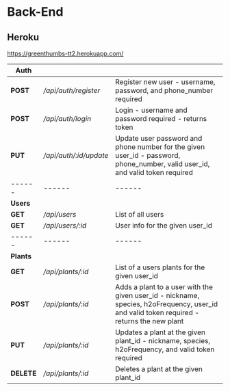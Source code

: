 # Back-End

## Heroku

https://greenthumbs-tt2.herokuapp.com/

| Auth       |                        |                                                                                                                                           |
| ---------- | ---------------------- | ----------------------------------------------------------------------------------------------------------------------------------------- |
| **POST**   | _/api/auth/register_   | Register new user - username, password, and phone_number required                                                                         |
| **POST**   | _/api/auth/login_      | Login - username and password required - returns token                                                                                    |
| **PUT**    | _/api/auth/:id/update_ | Update user password and phone number for the given user_id - password, phone_number, valid user_id, and valid token required             |
| ------     | ------                 | ------                                                                                                                                    |
| **Users**  |                        |                                                                                                                                           |
| **GET**    | _/api/users_           | List of all users                                                                                                                         |
| **GET**    | _/api/users/:id_       | User info for the given user_id                                                                                                           |
| ------     | ------                 | ------                                                                                                                                    |
| **Plants** |                        |                                                                                                                                           |
| **GET**    | _/api/plants/:id_      | List of a users plants for the given user_id                                                                                              |
| **POST**   | _/api/plants/:id_      | Adds a plant to a user with the given user_id - nickname, species, h2oFrequency, user_id and valid token required - returns the new plant |
| **PUT**    | _/api/plants/:id_      | Updates a plant at the given plant_id - nickname, species, h2oFrequency, and valid token required                                         |
| **DELETE** | _/api/plants/:id_      | Deletes a plant at the given plant_id                                                                                                     |
